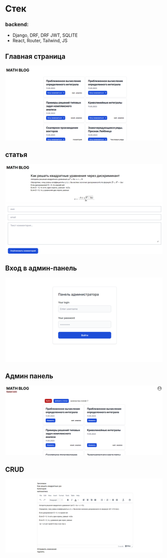 # Стек
### backend:
- Django, DRF, DRF JWT, SQLITE
- React, Router, Tailwind, JS

## Главная страница

![](img/меня.PNG)
## статья
![](img/мат.PNG)
![](img/ком.PNG)

## Вход в админ-панель
![](img/kjuby.PNG)
## Админ панель
![](img/asdasdsa.PNG)

## CRUD
![](img/Снимок.PNG)
